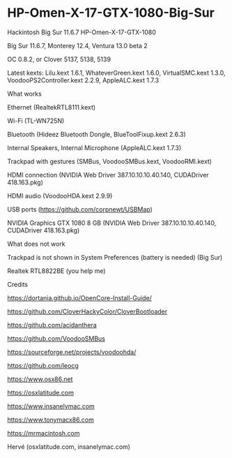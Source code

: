 # HP-Omen-X-17-GTX-1080-Big-Sur
Hackintosh Big Sur 11.6.7 HP-Omen-X-17-GTX-1080



Big Sur 11.6.7, Monterey 12.4, Ventura 13.0 beta 2

OC 0.8.2, or Clover 5137, 5138, 5139

Latest kexts: Lilu.kext 1.6.1, WhateverGreen.kext 1.6.0, VirtualSMC.kext 1.3.0, VoodooPS2Controller.kext 2.2.9, AppleALC.kext 1.7.3 

What works

Ethernet (RealtekRTL8111.kext)

Wi-Fi (TL-WN725N)

Bluetooth (Hideez Bluetooth Dongle, BlueToolFixup.kext 2.6.3)

Internal Speakers, Internal Microphone (AppleALC.kext 1.7.3)

Trackpad with gestures (SMBus, VoodooSMBus.kext, VoodooRMI.kext)

HDMI connection (NVIDIA Web Driver 387.10.10.10.40.140, CUDADriver 418.163.pkg)

HDMI audio (VoodooHDA.kext 2.9.9)

USB ports (https://github.com/corpnewt/USBMap)

NVIDIA Graphics GTX 1080 8 GB (NVIDIA Web Driver 387.10.10.10.40.140, CUDADriver 418.163.pkg)

What does not work

Trackpad is not shown in System Preferences (battery is needed) (Big Sur)

Realtek RTL8822BE (you help me)

Credits

https://dortania.github.io/OpenCore-Install-Guide/

https://github.com/CloverHackyColor/CloverBootloader

https://github.com/acidanthera

https://github.com/VoodooSMBus

https://sourceforge.net/projects/voodoohda/

https://github.com/leocg

https://www.osx86.net

https://osxlatitude.com

https://www.insanelymac.com

https://www.tonymacx86.com

https://mrmacintosh.com

Hervé (osxlatitude.com, insanelymac.com)

